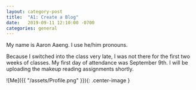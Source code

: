 ```yaml
---
layout: category-post
title:  "A1: Create a Blog"
date:   2019-09-11 12:10:00 -0700
categories: general
---
```


My name is Aaron Aaeng.  I use he/him pronouns.  

Because I switched into the class very late, I was not there for the first two weeks of classes.  My first day of attendance was September 9th.  I will be uploading the makeup reading assignments shortly.

![Me]({{ "/assets/Profile.png" }}){: .center-image }
